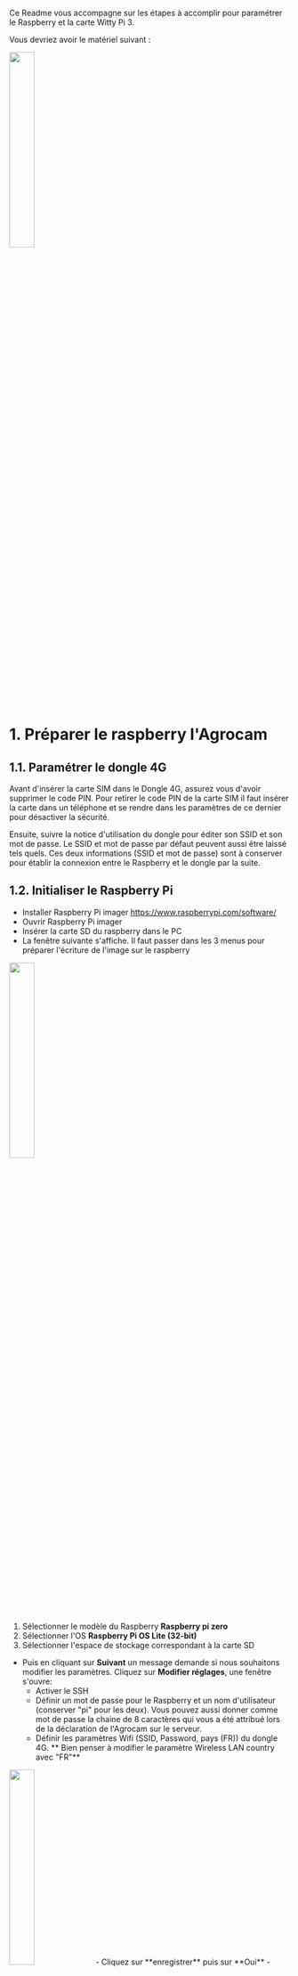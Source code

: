 Ce Readme vous accompagne sur les étapes à accomplir pour paramétrer le Raspberry et la carte Witty Pi 3. 

Vous devriez avoir le matériel suivant : 

<img src="https://user-images.githubusercontent.com/93132152/190139861-a0678fe1-11a7-469f-9545-627c0b963aad.png" width=30% height=30%>

# 1. Préparer le raspberry l'Agrocam 
## 1.1. Paramétrer le dongle 4G
Avant d'insérer la carte SIM dans le Dongle 4G, assurez vous d'avoir supprimer le code PIN. Pour retirer le code PIN de la carte SIM il faut insérer la carte dans un téléphone et se rendre dans les paramètres de ce dernier pour désactiver la sécurité.

Ensuite, suivre la notice d'utilisation du dongle pour éditer son SSID et son mot de passe. Le SSID et mot de passe par défaut peuvent aussi être laissé tels quels. Ces deux informations (SSID et mot de passe) sont à conserver pour établir la connexion entre le Raspberry et le dongle par la suite.

## 1.2. Initialiser le Raspberry Pi
- Installer Raspberry Pi imager https://www.raspberrypi.com/software/
- Ouvrir Raspberry Pi imager
- Insérer la carte SD du raspberry dans le PC
- La fenêtre suivante s'affiche. Il faut passer dans les 3 menus pour préparer l'écriture de l'image sur le raspberry
<img src="https://github.com/Mobilab-AgroTIC/Agrocam/assets/93132152/0d2109b7-a593-48bd-8a5c-4dd2083974d9" width=30% height=30%>

1. Sélectionner le modèle du Raspberry **Raspberry pi zero**
2. Sélectionner l'OS **Raspberry Pi OS Lite (32-bit)**
3. Sélectionner l'espace de stockage correspondant à la carte SD


- Puis en cliquant sur **Suivant** un message demande si nous souhaitons modifier les paramètres. Cliquez sur **Modifier réglages**, une fenêtre s'ouvre:
    - Activer le SSH
    - Définir un mot de passe pour le Raspberry et un nom d'utilisateur (conserver "pi" pour les deux). Vous pouvez aussi donner comme mot de passe la chaine de 8 caractères qui vous a été attribué lors de la déclaration de l'Agrocam sur le serveur.
    - Définir les paramètres Wifi (SSID, Password, pays (FR)) du dongle 4G. ** Bien penser à modifier le paramètre Wireless LAN country avec "FR"**
<img src="https://user-images.githubusercontent.com/93132152/169276815-ce32ffe7-997c-40b8-b6e8-bc613ae2f673.png" width=30% height=30%>
- Cliquez sur **enregistrer** puis sur **Oui**
- L'écriture peut prendre du temps, n'hésitez pas à faire les installations de la partie 1.3 en attendant

## 1.3. Installer les logiciels pour la suite
- Installer [WinSCP](https://winscp.net/eng/download.php) sur votre PC. Ce logiciel permet de se connecter au raspberry en SSH, de parcourir ses fichier et d'interagir avec le terminal de commandes.
- Installer [Network analyzer](https://play.google.com/store/apps/details?id=net.techet.netanalyzerlite.an&hl=fr&gl=US) sur votre smartphone. Cette application permet de scaner un réseau wifi et de trouver les appareils (leur adresse IP) qui y sont connectés.

## 1.4. Réaliser les branchements
- Insérer la carte SD dans le raspberry
- Brancher la Picam. Attention au sens de branchement de la nappe de cable _(cf. photo ci-dessous)_. Attention les connecteurs sont fragiles, à manipuler avec précautions.
<img src="https://www.raspberrypi.com/app/uploads/2016/05/2016-05-15-16.32.19-768x576.jpg" width=20% height=20%>

- Brancher le dongle 4G au Raspberry sur le port **"USB"** _cf. photo ci-dessous_ _Par la suite il est possible que le dongle se déconnecte de temps à autre, ce qui va poser problème. Cela est du au Raspberry qui en fonction des modèle de dongle 4G ne fournit pas une intensité suffisante. Si cela se présente, veuillez brancher le dongle sur une autre source de courant par exemple un chargeur rapide 2 ampères de téléphone portable_
- Brancher l'alimentation sur le port **"PWR IN"** _cf. photo ci-dessous_
<img src="https://user-images.githubusercontent.com/93132152/169502193-72963340-17c8-46ee-b322-8d32348ea31f.png"  width=30% height=30%>

## 1.5. Se connecter au Raspberry depuis un PC

- Connecter un smartphone au réseau du dongle 4G (avec SSID et mot de passe précédemment paramétrés)
- Avec l'application mobile Network Analyzer cliquer sur "Scan" et identifier l'adresse IP du raspberry Pi:
<img src="https://user-images.githubusercontent.com/93132152/170043338-0604e7d1-208b-4c6d-9920-a58e33a77620.png"  width=20% height=20%>

- Sur PC, ouvrir WinSCP et créer une nouvelle session de connexion au Raspberry <img src="https://user-images.githubusercontent.com/93132152/170044340-fa6d77ba-f569-444e-ae02-0d12b61ad0e1.png"  width=10% height=10%>. Saisir les informations suivantes : Protocole de fichier : **SFTP**; Nom d'hôte : **IP obtenue sur Network analyzer**; Nom d'utilisateur : **pi** (sauf changement); Mot de passe : **défini partie 2**
- Depuis WinSCP ouvrir Putty <img src="https://user-images.githubusercontent.com/93132152/170045029-048df6d8-c55e-4bcc-b4fd-a2b8707ec859.png"  width=2% height=2%>
- Un terminal de commande s'ouvre et vous demande un mot de passe. Il s'agit toujours du même défini à la partie 2. Le mot de passe ne s'affiche pas mais appuyer su r "entrer" et ça marche.

## 1.6. Installer les librairies 

### 1.6.1 Installer smbus
```
sudo apt-get install python3-pip
pip install smbus
```

### 1.6.2 Activer le bus I2C
Ouvrir les paramètres ```sudo raspi-config``` puis suivre les étapes :```3 Interface Options/I2C/YES/Finish```
  
# 2 Ajouter les fichiers sur le raspberry pi
Cette opération peut se faire depuis WinSCP en glissant et déposant les fichiers
## 2.1 Créer le répertoire pour les photo
```
sudo mkdir Agrocam
```

## 2.1 Le script de l'Agrocam
Glisser déposer agrocam.py dans /home/pi
Glisser déposer credentials.py dans /home/pi
Glisser déposer agrocam_schedule.wp dans /home/pi/wittypi/schedules
Glisser déposer sync_network_time.sh dans /home/pi/wittypi
Donner tous les droits au script _(première ligne ci-dessous)_ et effacer les "\r" et "r" de fin de ligne _(2e ligne ci-dessous, cela n'est pas toujours nécessaire mais ces caractère spéciaux on pu être ajouté si le script a été édité sur un outil Windows, Visual Studio Code par exemple)_
```
chmod 777 Agrocam
sudo chmod 777 /home/pi/wittypi/sync_network_time.sh
sed -i -e 's/\r$//' agrocam.py
sed -i -e 's/\r$//' credentials.py
sed -i -e 's/\r$//' agrocam_schedule.wpi
sed -i -e 's/\r$//' sync_network_time.sh
```
**Attention :** Le script agrocam.py envoie la commande ```sudo shutdown -h now``` à la fin qui éteint l'Agrocam. Pour débugger le script (c'est-à-dire reprendre la main dessus) il est recommandé de commenter cette ligne _cf. partie 7_

## 2.2 Les credentials
Maintenant on va déposer envoyer au Raspberry un fichier séparé du script et qui contient les variables qui permettent de se connecter au serveur FTP où seront envoyées et stockées les photos. Le fichier disponible sur le repository est donné comme exemple. Si vous souhaitez envoyer vos photos sur agrocam.agrotic.org pour les visualiser, contactez Basile Ploteau (basile.ploteau@supagro.fr) pour vous fournir un fichier credentials pour votre Agrocam.

Depuis WinSCP, glisser déposer credentials.py dans ```/home/pi```. 

# 3. Programmer l'allumage de l'Agrocam avec la carte WittyPi
A partir de cette étape, cette branche diffère fortement de la branche main. On va pouvoir paramétrer l'allumage du raspberry grâce à la carte Witty Pi 4

## 3.1 Installer WittyPi
Installer WittyPi avec les lignes de commandes suivantes.
```
wget http://www.uugear.com/repo/WittyPi4/install.sh
sudo sh install.sh
```
Puis éteindre le raspberry avec ```sudo shutdown -h now``` puis passer à l'étape d'après.
Une fois le raspberry éteint, débrancher l'alimentation électrique.

## 3.2 Connecter la carte WittyPi 4 au Raspberry
Insérer une pile 3V (si possible rechargeable et fourni avec la carte WittyPi 3) dans l'emplacement prévu à cette effet sur la carte Witty Pi

Les broches s'emboitent de la manière suivante.

<img src="https://user-images.githubusercontent.com/93132152/197517482-6a5a1459-3894-4c51-946a-7dcf6b49754d.jpg" width=30% height=30%>


## 3.4 Paramétrer le WittyPi
Brancher l'alimentation électrique directement sur la carte Witty Pi 4(l'alimentation du raspberry a été débranché en 3.1), c'est cette carte qui va ensuite gérer l'alimentation du raspberry. Pour que le raspberry démarre (en attendant qu'on lui donne un planing de mise en route), il faut appuyer sur le bouton poussoir de la carte Witty Pi. Lors de cette première mise en route, il est possible que le Dongle 4G ne s'allume pas. Il suffit de le débrancher et rebrancher.

<img src="https://user-images.githubusercontent.com/93132152/197518071-94065c91-ed4a-4cee-8cfb-99ead7fd86a6.jpg" width=30% height=30%>

Se connecter au Raspberry comme dans la partie 1.5, ouvrir le terminal de commande et démarrer WittyPi avec la commande suivante :
```
sudo ./wittypi/wittyPi.sh
```
Une liste de paramètre et de fonctionnalités s'affichent. Dans l'ordre nous allons procéder ainsi :
1. ```3.Synchronize time``` taper 3 et entrer
2. ```7. Set low voltage threshold``` taper 7 et entrer puis saisir 7V et entrer
3. ```8. Set recovery voltage threshold``` taper 8 et entrer puis saisir 0 et entrer (sinon quand on change la batterie la camera pourrait redemarrer)
4. ```11. View/change other settings...``` taper 11 et entrer. Ensuite suivre les instructions pour chaque paramètre. Attention lorsqu'un paramètre est validé on revient au menu initial, il faut donc revenir dans ```11. View/change other settings...```

| Paramètre  | Valeur |
| ------------- | ------------- |
| Default state when powered  | OFF  |
| Power cut delay after shutdown  | Inchangé  |
| Pulsing interval during sleep  | 20 |
| White LED duration  | 0  |
| Dummy load duration  | 0  |
| Vin adjustment | Inchangé  |
| Vout adjustment  | Inchangé  |
| Iout adjustment  | Inchangé  |

6. ```13. Exit``` taper 13 et entrer

## 3.5 Verser le planning d'allumage
Pour savoir à quelle heure démarrer, la carte WittyPi a besoin du script ```agrocam_schedule.wpi```. La version disponible sur le repository permet de déclencher l'allumage du raspberry à 11h (heure d'hiver, 12h en été) chaque jour. Si vous souhaitez modifier le planning d'allumage et savoir comment modifier le script, référez vous à la [documentation de la carte WittyPi 4](https://www.uugear.com/doc/WittyPi4_UserManual.pdf).

Le script doit être déposé dans le dossier (à l'aide de WinSCP par exemple) /home/pi/wittypi/schedules.

## 3.6 Lancer le planning d'allumage
Rouvrir wittyPi ```sudo ./wittypi/wittyPi.sh```. Puis tapez 6 pour ```6. Choose schedule script```puis tapez le chiffre qui correspond au script ```agrocam_schedule.wpi``` ici c'est 1.

Maintenant il devrait être écrit la prochaine date à laquelle l'Agrocam va démarrer à la ligne 5 des paramètres de la carte WittyPi. Si vous faites l'étape précédente à 12h. L'Agrocam démarrera pour la première fois le lendemain à 12h. Si vous la faites après 12h, l'Agrocam démarrera le surlendemain à la même heure.

Une fois le script d'allumage pris en compte, le prochain allumage aura lieu que le surlendemain. Pour éviter de perde un jour de photo on peut paramétrer le prochain allumage en tapant 5 ```5. Schedule next startup```. Ici suivez ce que dit le programme pour programmer le prochain allumage. Cela devrait ressembler à XX 11:00:30 où XX est la date du prochain allumage souhaité.

Puis quittez wittyPi : ```13. Exit``` taper 13 et entrer
# 4 Démarrer le script au reboot avec systemd
```
sudo nano /lib/systemd/system/agrocam.service
```

```
[Unit]
Description=My Script Service
After=multi-user.target

[Service]
Type=idle
ExecStart=/usr/bin/python3 /home/pi/agrocam.py > /home/pi/myscript.log 2>&1
WorkingDirectory=/home/pi
User=pi

[Install]
WantedBy=multi-user.target
```
```
sudo chmod 644 /lib/systemd/system/agrocam.service

sudo systemctl daemon-reload
sudo systemctl enable agrocam.service
```

Si vous souhaitez savoir quel est l'état de votre service :
```
sudo systemctl status agrocam.service
```
Enfin éteindre l'Agrocam avec : ```sudo shutdown -h now```


# 5 Finaliser les branchements
- Brancher le servo moteur sur les broches du WittyPi. Le fil rouge du servo est relié à une **broche 5V**, le fil noir à une **broche GND**, et le fil restant (blanc, jaune) à la **broche GPIO 18** _cf.figures ci-dessous_
- Connecter les **broches GPIO 24 et GND** à l'aide d'un [cavalier](https://fr.rs-online.com/web/p/cavaliers-et-shunts/2518682?cm_mmc=FR-PLA-DS3A-_-google-_-CSS_FR_FR_Connecteurs_Whoop-_-(FR:Whoop!)+Cavaliers+et+Shunts+(2)-_-2518682&matchtype=&pla-321137858785&gclid=Cj0KCQjwhLKUBhDiARIsAMaTLnFPSjXNxxk7wiwrSQBFsIqT5VfPuMc_Ay4DvPVhzphmNF9wRRBNoIkaAl6-EALw_wcB&gclsrc=aw.ds)_(cf.figures ci-dessous_). Dans cette position l'Agrocam fonctionnera normalement, c'est à dire qu'elle s'éteindra après avoir pris une photo. Pour empêcher cela on peut basculer le cavalier entre la **broche 3,3V** et la **broche GPIO 24** ainsi l'Agrocam ne s'éteint pas et il est possible d'en prendre le contrôle (partie 7).

<img src="https://user-images.githubusercontent.com/93132152/170041886-8d5a046a-65c0-40ad-a286-e73cacb53113.png" width=20% height=20%>   <img src="https://user-images.githubusercontent.com/93132152/197519706-921a3b5f-f67a-4390-966c-3d595dfbf825.jpg" width=30% height=30%>

# 6 Demarrer l'Agrocam
## 6.1 Passer sur l'alimentation batterie
Insérer deux cellules Lithium 3,7V dans le boitier de pile et connecter le boitier à l'aide d'un connecteur JST à la carte WittyPi (Attention à la polarité). Si votre boitier n'a pas de connecteur (uniquement des fils dénudés), de nombreuses ressources sont disponibles en ligne ou dans le Fablab le plus proche de chez vous pour apprendre à faire ces connectiques.

Voici le montage que vous devriez obtenir

<img src="https://user-images.githubusercontent.com/93132152/197561986-99a13911-00bd-4a40-ad8d-847a19d2ca52.jpg" width=30% height=30%><img src="https://user-images.githubusercontent.com/93132152/197562094-93a74b95-9b66-4f5f-930a-35c74eec1e54.jpg" width=30% height=30%>


## 6.2 Relancer l'Agrocam
Pour relancer l'Agrocam, appuyer sur le bouton poussoir : elle devrait s'allumer, actionner le servomoteur, prendre une photo, réactionner le servomoteur, envoyer la photo sur le serveur et enfin s'éteindre.

# 7 Debugger l'Agrocam
Le script ```agrocam.py``` éteint l'Agrocam à la fin de son exécution, une fois cette partie 1 terminée il serait donc impossible de se connecter au raspberry en SSH car le script ```agrocam.py``` est lancé à chaque démarrage _(cf. partie 1.8)_. La solution consiste donc à empêcher que le script n'aille jusqu'au bout lorsqu'on le désire. Pour celà il y a une boucle en python à la fin du script qui tourne indéfiniement si le port GPIO 24 est "TRUE" donc connecté au 3,3V **(à l'aide du cavalier)**:
```
python << END_OF_PYTHON
import time
import RPi.GPIO as GPIO
controlPin=24
GPIO.setmode(GPIO.BCM)
GPIO.setup(controlPin, GPIO.IN)
i=1
while (GPIO.input(controlPin) == 1) :
	time.sleep(5)
	print("ControlPin is not LOW. i = ", i)
	i += 1
END_OF_PYTHON
```
Ci-dessous la position du cavalier pour que le script n'éteigne pas l'Agrocam à la fin de son exécution :
<img src="https://user-images.githubusercontent.com/93132152/197520127-1235e3c9-2c6c-40fe-a818-20d08dc6f98e.jpg" width=30% height=30%>


## 2.4 Tester l'Agrocam
Une fois ces étapes terminées. Eteindre l'Agrocam ```sudo shutdown -h now ``` puis repositionner le cavalier en position initiale.
Vous pouvez débrancher l'alimentation et connecter les cellules Li-ion comme sur la photo ci-dessous. Cette [vidéo](https://www.youtube.com/watch?v=nqwYTafg8Z0) vous explique comment réaliser la connectique mâle du XH2.54 sur les fils du boitier d'alimentation.


<img src="https://user-images.githubusercontent.com/93132152/190140109-795cd432-3d9a-4398-b5f2-6af661773ff9.png" width=30% height=30%>


Enfin pour tester le cadrage vous pouvez appuyer à n'importe quel moment sur le bouton poussoir de la Witty Pi 4 pour faire une photo. La caméra démarrera automatiquement à l'heure prédéfinie.
